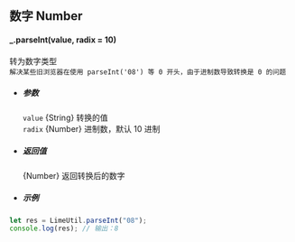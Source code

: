 ## 数字 Number

#### \_.parseInt(value, radix = 10)

转为数字类型  
`解决某些旧浏览器在使用 parseInt('08') 等 0 开头，由于进制数导致转换是 0 的问题`

- ##### 参数

  `value` {String} 转换的值  
  `radix` {Number} 进制数，默认 10 进制

- ##### 返回值

  {Number} 返回转换后的数字

- ##### 示例

```javascript
let res = LimeUtil.parseInt("08");
console.log(res); // 输出：8
```

